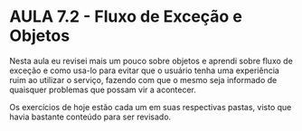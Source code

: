 # AULA 7.2 - Fluxo de Exceção e Objetos

Nesta aula eu revisei mais um pouco sobre objetos e aprendi sobre fluxo de exceção e como usa-lo para evitar que o usuário tenha uma experiência ruim ao utilizar o serviço, fazendo com que o mesmo seja informado de quaisquer problemas que possam vir a acontecer.

Os exercícios de hoje estão cada um em suas respectivas pastas, visto que havia bastante conteúdo para ser revisado.